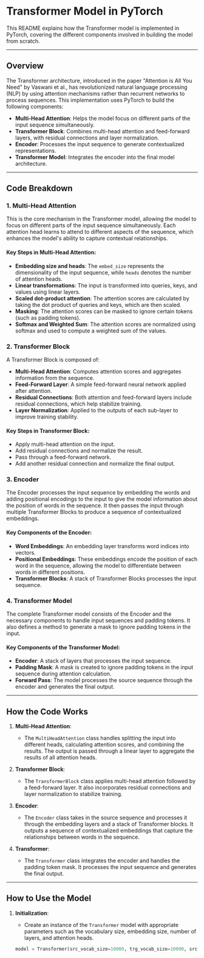 # Transformer Model in PyTorch

This README explains how the Transformer model is implemented in PyTorch, covering the different components involved in building the model from scratch.

---

## Overview

The Transformer architecture, introduced in the paper "Attention is All You Need" by Vaswani et al., has revolutionized natural language processing (NLP) by using attention mechanisms rather than recurrent networks to process sequences. This implementation uses PyTorch to build the following components:

- **Multi-Head Attention**: Helps the model focus on different parts of the input sequence simultaneously.
- **Transformer Block**: Combines multi-head attention and feed-forward layers, with residual connections and layer normalization.
- **Encoder**: Processes the input sequence to generate contextualized representations.
- **Transformer Model**: Integrates the encoder into the final model architecture.

---

## Code Breakdown

### 1. **Multi-Head Attention**

This is the core mechanism in the Transformer model, allowing the model to focus on different parts of the input sequence simultaneously. Each attention head learns to attend to different aspects of the sequence, which enhances the model's ability to capture contextual relationships.

#### Key Steps in Multi-Head Attention:
- **Embedding size and heads**: The `embed_size` represents the dimensionality of the input sequence, while `heads` denotes the number of attention heads.
- **Linear transformations**: The input is transformed into queries, keys, and values using linear layers.
- **Scaled dot-product attention**: The attention scores are calculated by taking the dot product of queries and keys, which are then scaled.
- **Masking**: The attention scores can be masked to ignore certain tokens (such as padding tokens).
- **Softmax and Weighted Sum**: The attention scores are normalized using softmax and used to compute a weighted sum of the values.

### 2. **Transformer Block**

A Transformer Block is composed of:
- **Multi-Head Attention**: Computes attention scores and aggregates information from the sequence.
- **Feed-Forward Layer**: A simple feed-forward neural network applied after attention.
- **Residual Connections**: Both attention and feed-forward layers include residual connections, which help stabilize training.
- **Layer Normalization**: Applied to the outputs of each sub-layer to improve training stability.

#### Key Steps in Transformer Block:
- Apply multi-head attention on the input.
- Add residual connections and normalize the result.
- Pass through a feed-forward network.
- Add another residual connection and normalize the final output.

### 3. **Encoder**

The Encoder processes the input sequence by embedding the words and adding positional encodings to the input to give the model information about the position of words in the sequence. It then passes the input through multiple Transformer Blocks to produce a sequence of contextualized embeddings.

#### Key Components of the Encoder:
- **Word Embeddings**: An embedding layer transforms word indices into vectors.
- **Positional Embeddings**: These embeddings encode the position of each word in the sequence, allowing the model to differentiate between words in different positions.
- **Transformer Blocks**: A stack of Transformer Blocks processes the input sequence.

### 4. **Transformer Model**

The complete Transformer model consists of the Encoder and the necessary components to handle input sequences and padding tokens. It also defines a method to generate a mask to ignore padding tokens in the input.

#### Key Components of the Transformer Model:
- **Encoder**: A stack of layers that processes the input sequence.
- **Padding Mask**: A mask is created to ignore padding tokens in the input sequence during attention calculation.
- **Forward Pass**: The model processes the source sequence through the encoder and generates the final output.

---

## How the Code Works

1. **Multi-Head Attention**:
   - The `MultiHeadAttention` class handles splitting the input into different heads, calculating attention scores, and combining the results. The output is passed through a linear layer to aggregate the results of all attention heads.

2. **Transformer Block**:
   - The `TransformerBlock` class applies multi-head attention followed by a feed-forward layer. It also incorporates residual connections and layer normalization to stabilize training.

3. **Encoder**:
   - The `Encoder` class takes in the source sequence and processes it through the embedding layers and a stack of Transformer blocks. It outputs a sequence of contextualized embeddings that capture the relationships between words in the sequence.

4. **Transformer**:
   - The `Transformer` class integrates the encoder and handles the padding token mask. It processes the input sequence and generates the final output.

---

## How to Use the Model

1. **Initialization**:
   - Create an instance of the `Transformer` model with appropriate parameters such as the vocabulary size, embedding size, number of layers, and attention heads.
   
   ```python
   model = Transformer(src_vocab_size=10000, trg_vocab_size=10000, src_pad_idx=0, trg_pad_idx=0)
